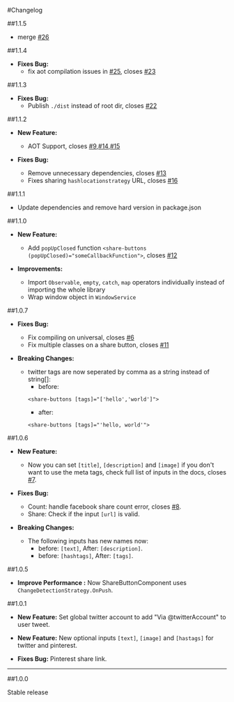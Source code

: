 #Changelog

##1.1.5
 - merge [#26](https://github.com/MurhafSousli/ng2-sharebuttons/pull/26)

##1.1.4
    
* **Fixes Bug:** 
    - fix aot compilation issues in [#25](https://github.com/MurhafSousli/ng2-sharebuttons/pull/25), closes [#23](https://github.com/MurhafSousli/ng2-sharebuttons/issues/23)

##1.1.3

* **Fixes Bug:** 
    - Publish `./dist` instead of root dir, closes [#22](https://github.com/MurhafSousli/ng2-sharebuttons/issues/22)

##1.1.2

* **New Feature:**

    - AOT Support, closes [#9](https://github.com/MurhafSousli/ng2-sharebuttons/issues/9),[#14](https://github.com/MurhafSousli/ng2-sharebuttons/issues/14),[#15](https://github.com/MurhafSousli/ng2-sharebuttons/issues/15)
    
* **Fixes Bug:** 

    - Remove unnecessary dependencies, closes [#13](https://github.com/MurhafSousli/ng2-sharebuttons/issues/13)
    - Fixes sharing `hashlocationstrategy` URL, closes [#16](https://github.com/MurhafSousli/ng2-sharebuttons/issues/16)

##1.1.1

* Update dependencies and remove hard version in package.json

##1.1.0

* **New Feature:**

    - Add `popUpClosed` function `<share-buttons (popUpClosed)="someCallbackFunction">`, closes [#12](https://github.com/MurhafSousli/ng2-sharebuttons/issues/12)

* **Improvements:**

    - Import `Observable`, `empty`, `catch`, `map` operators individually instead of importing the whole library
    - Wrap window object in `WindowService`

##1.0.7
   
* **Fixes Bug:** 

    - Fix compiling on universal, closes [#6](https://github.com/MurhafSousli/ng2-sharebuttons/issues/6)
    - Fix multiple classes on a share button, closes [#11](https://github.com/MurhafSousli/ng2-sharebuttons/issues/11)

* **Breaking Changes:**

    - twitter tags are now seperated by comma as a string instead of string[]:
        - before:
        ```
        <share-buttons [tags]="['hello','world']">
        ```
        - after:
        ```
        <share-buttons [tags]="'hello, world'">
        ```

##1.0.6

* **New Feature:** 

    - Now you can set `[title]`, `[description]` and `[image]` if you don't want to use the meta tags, check full list of inputs in the docs, closes [#7](https://github.com/MurhafSousli/ng2-sharebuttons/issues/7).

* **Fixes Bug:** 

    - Count: handle facebook share count error, closes [#8](https://github.com/MurhafSousli/ng2-sharebuttons/issues/8).
    - Share: Check if the input `[url]` is valid.

* **Breaking Changes:**

    - The following inputs has new names now:
        - before: `[text]`, After: `[description]`.
        - before: `[hashtags]`, After: `[tags]`.

##1.0.5

* **Improve Performance :** Now ShareButtonComponent uses `ChangeDetectionStrategy.OnPush`.

##1.0.1

* **New Feature:** Set global twitter account to add "Via @twitterAccount" to user tweet.  
* **New Feature:** New optional inputs `[text]`, `[image]` and `[hastags]` for twitter and pinterest.

* **Fixes Bug:** Pinterest share link. 

*** 

##1.0.0

Stable release
